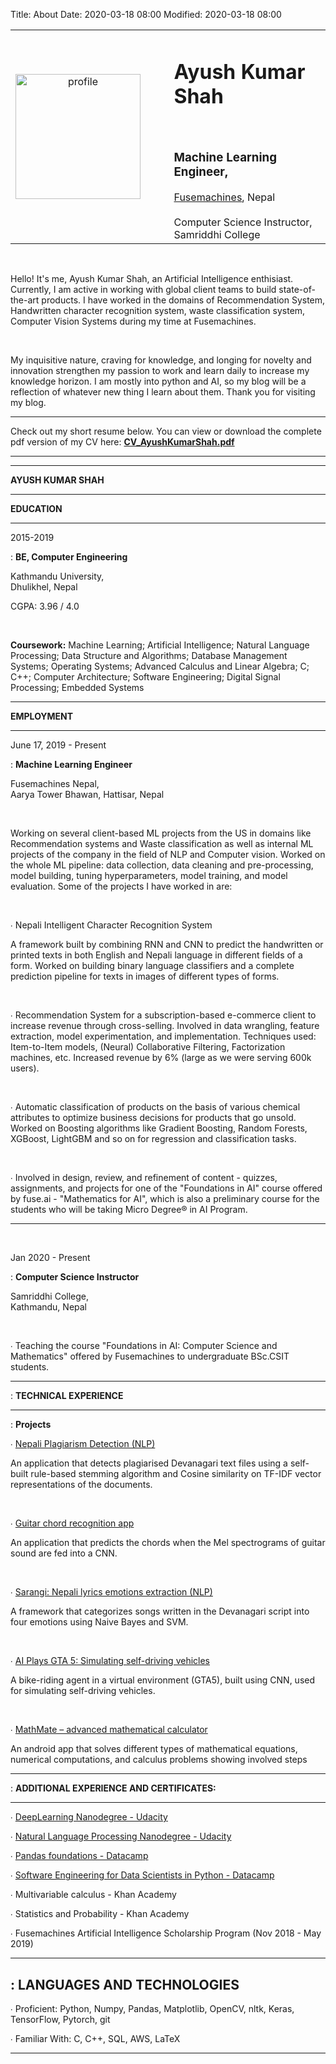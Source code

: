 Title: About
Date: 2020-03-18 08:00
Modified: 2020-03-18 08:00

|              | |  |
:-------------------------:|:-------------------------:|:-------------------------
| [<img src="/images/icons/avatar.png" alt="profile" width="200"/>](https://github.com/ayushkumarshah)  | &nbsp;&nbsp;&nbsp;&nbsp;&nbsp; | <h1>**Ayush Kumar Shah**</h1>  <br> <h3>Machine Learning Engineer, </h3> [Fusemachines](https://www.fusemachines.com), Nepal <br><br>  Computer Science Instructor, <br> Samriddhi College |

<br>

Hello! It's me, Ayush Kumar Shah, an Artificial Intelligence enthisiast. Currently, I am active in working with global
client teams to build state-of-the-art products. I have worked in the domains of Recommendation System, Handwritten
character recognition system, waste classification system, Computer Vision Systems during my time at Fusemachines.

<br> 

 My inquisitive nature, craving for knowledge, and longing for novelty and innovation strengthen my passion to work and learn daily to increase my knowledge horizon. I am mostly into python and AI, so my blog will be a reflection of whatever new thing I learn about them. Thank you for visiting my blog. <br>

---

Check out my short resume below. You can view or download the complete pdf version of my CV here: [**CV_AyushKumarShah.pdf**](/pdfs/CV_AyushKumarShah.pdf)

---
<hr>

**AYUSH KUMAR SHAH**

---

**EDUCATION**

---

2015-2019

:   **BE, Computer Engineering**

Kathmandu University, <br> 
Dhulikhel, Nepal

CGPA: 3.96 / 4.0

<br>

**Coursework:** Machine Learning; Artificial Intelligence; Natural Language Processing; Data Structure and Algorithms;
Database Management Systems; Operating Systems; Advanced Calculus and Linear Algebra; C; C++; Computer Architecture;
Software Engineering; Digital Signal Processing; Embedded Systems

---

**EMPLOYMENT**

---

June 17, 2019 - Present

:   **Machine Learning Engineer**

Fusemachines Nepal, <br> 
Aarya Tower Bhawan, Hattisar, Nepal

<br>

Working on several client-based ML projects from the US in domains like Recommendation systems and Waste classification as well as internal ML projects of the company in the field of NLP and Computer
vision. Worked on the whole ML pipeline: data collection, data cleaning and pre-processing, model building, tuning hyperparameters, model training, and model evaluation. Some of the projects I have worked
in are:

<br>

∙	Nepali Intelligent Character Recognition System

A framework built by combining RNN and CNN to predict the handwritten or printed texts in both English and Nepali language in different fields of a form. Worked on building binary language classifiers and a complete prediction pipeline for texts in images of different types of forms. 

<br>

∙	Recommendation System for a subscription-based e-commerce client to increase revenue through cross-selling. Involved in data wrangling, feature extraction, model experimentation, and implementation. 
Techniques used: Item-to-Item models, (Neural) Collaborative Filtering, Factorization machines, etc. Increased revenue by 6% (large as we were serving 600k users).

<br>

∙	Automatic classification of products on the basis of various chemical attributes to optimize business decisions for products that go unsold. Worked on Boosting algorithms like Gradient Boosting, Random Forests, XGBoost, LightGBM and so on for regression and classification tasks.

<br>

∙	Involved in design, review, and refinement of content - quizzes, assignments, and projects for one of the "Foundations in AI" course offered by fuse.ai - "Mathematics for AI", which is also a preliminary course for the students who will be taking Micro Degree® in AI Program.

---

<br>

Jan 2020 - Present 

:   **Computer Science Instructor**

Samriddhi College, <br> 
Kathmandu, Nepal

<br>

∙	Teaching the course "Foundations in AI: Computer Science and Mathematics" offered by Fusemachines to undergraduate BSc.CSIT students.

---

:   **TECHNICAL EXPERIENCE**

---

:   **Projects**

∙	[Nepali Plagiarism Detection (NLP)](https://github.com/ayushkumarshah/Nepali_Plagiarism_Detection)
    
An application that detects plagiarised Devanagari text files using a self-built rule-based stemming algorithm and Cosine similarity on TF-IDF vector representations of the documents.

<br>

∙	[Guitar chord recognition app](https://github.com/ayushkumarshah/Guitar-Chords-recognition)

An application that predicts the chords when the Mel spectrograms of guitar sound are fed into a CNN.

<br>

∙	[Sarangi: Nepali lyrics emotions extraction (NLP)](https://github.com/ayushkumarshah/sarangi)

A framework that categorizes songs written in the Devanagari script into four emotions using Naive Bayes and SVM.

<br>

∙	[AI Plays GTA 5: Simulating self-driving vehicles](https://github.com/ayushkumarshah/AI-Plays-GTA5)

A bike-riding agent in a virtual environment (GTA5), built using CNN, used for simulating self-driving vehicles.

<br>

∙	[MathMate – advanced mathematical calculator](https://github.com/ayushkumarshah/MathMate)

An android app that solves different types of mathematical equations, numerical computations, and calculus problems showing involved steps

---

:   **ADDITIONAL EXPERIENCE AND CERTIFICATES:**

---

∙   [DeepLearning Nanodegree - Udacity](https://confirm.udacity.com/M7HJGNR3)

∙   [Natural Language Processing Nanodegree - Udacity](https://confirm.udacity.com/SKL4AQE3)

∙	[Pandas foundations - Datacamp](https://www.datacamp.com/statement-of-accomplishment/course/cbfa5d9e55822bb0766ab866a4dde1c79e7509fa)

∙   [Software Engineering for Data Scientists in Python - Datacamp](https://www.datacamp.com/statement-of-accomplishment/course/57f6c72aa989430f77a1b66c081dc40ca7cb8d03)

∙	Multivariable calculus - Khan Academy

∙	Statistics and Probability - Khan Academy

∙	Fusemachines Artificial Intelligence Scholarship Program (Nov 2018 - May 2019)

---

:   **LANGUAGES AND TECHNOLOGIES**
 ---

∙	Proficient: Python, Numpy, Pandas, Matplotlib, OpenCV, nltk, Keras, TensorFlow, Pytorch, git

∙	Familiar With: C, C++, SQL, AWS, LaTeX

---